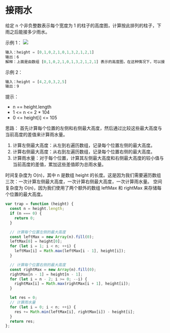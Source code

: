 # 接雨水

给定 n 个非负整数表示每个宽度为 1 的柱子的高度图，计算按此排列的柱子，下雨之后能接多少雨水。

示例 1：
![](https://assets.leetcode-cn.com/aliyun-lc-upload/uploads/2018/10/22/rainwatertrap.png)

```js
输入：height = [0,1,0,2,1,0,1,3,2,1,2,1]
输出：6
解释：上面是由数组 [0,1,0,2,1,0,1,3,2,1,2,1] 表示的高度图，在这种情况下，可以接 6 个单位的雨水（蓝色部分表示雨水）。
```

示例 2：

```js
输入：height = [4,2,0,3,2,5]
输出：9
```

提示：

- n == height.length
- 1 <= n <= 2 \* 104
- 0 <= height[i] <= 105

思路：
首先计算每个位置的左侧和右侧最大高度，然后通过比较这些最大高度与当前高度的差值来计算雨水量。

1. 计算左侧最大高度：从左到右遍历数组，记录每个位置左侧的最大高度。
2. 计算右侧最大高度：从右到左遍历数组，记录每个位置右侧的最大高度。
3. 计算雨水量：对于每个位置，计算其左侧最大高度和右侧最大高度的较小值与当前高度的差值，累加这些差值即为总雨水量。

时间复杂度为 O(n)，其中 n 是数组 height 的长度。这是因为我们需要遍历数组三次：一次计算左侧最大高度，一次计算右侧最大高度，一次计算雨水量。
空间复杂度为 O(n)，因为我们使用了两个额外的数组 leftMax 和 rightMax 来存储每个位置的最大高度。

```js
var trap = function (height) {
  const n = height.length;
  if (n === 0) {
    return 0;
  }

  // 计算每个位置左侧的最大高度
  const leftMax = new Array(n).fill(0);
  leftMax[0] = height[0];
  for (let i = 1; i < n; ++i) {
    leftMax[i] = Math.max(leftMax[i - 1], height[i]);
  }

  // 计算每个位置右侧的最大高度
  const rightMax = new Array(n).fill(0);
  rightMax[n - 1] = height[n - 1];
  for (let i = n - 2; i >= 0; --i) {
    rightMax[i] = Math.max(rightMax[i + 1], height[i]);
  }

  let res = 0;
  // 计算雨水量
  for (let i = 0; i < n; ++i) {
    res += Math.min(leftMax[i], rightMax[i]) - height[i];
  }
  return res;
};
```
